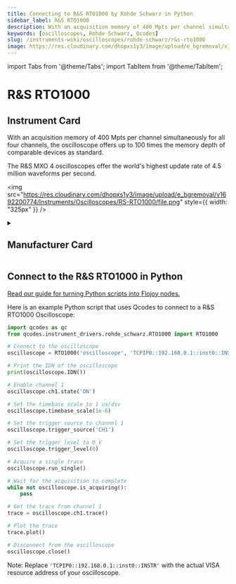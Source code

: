 ```yaml
---
title: Connecting to R&S RTO1000 by Rohde Schwarz in Python
sidebar_label: R&S RTO1000
description: With an acquisition memory of 400 Mpts per channel simultaneously for all four channels, the oscilloscope offers up to 100 times the memory depth of comparable devices as standard.The R&S MXO 4 oscilloscopes offer the world's highest update rate of 4.5 million waveforms per second.
keywords: [oscilloscopes, Rohde Schwarz, Qcodes]
slug: /instruments-wiki/oscilloscopes/rohde-schwarz/r&s-rto1000
image: https://res.cloudinary.com/dhopxs1y3/image/upload/e_bgremoval/v1692200774/Instruments/Oscilloscopes/RS-RTO1000/file.png
---
```


import Tabs from '@theme/Tabs';
import TabItem from '@theme/TabItem';

# R&S RTO1000

## Instrument Card

<div className="flex">

<div>

With an acquisition memory of 400 Mpts per channel simultaneously for all four channels, the oscilloscope offers up to 100 times the memory depth of comparable devices as standard.

The R&S MXO 4 oscilloscopes offer the world's highest update rate of 4.5 million waveforms per second.

</div>

<img src="https://res.cloudinary.com/dhopxs1y3/image/upload/e_bgremoval/v1692200774/Instruments/Oscilloscopes/RS-RTO1000/file.png" style={{ width: "325px" }} />

</div>

<details>
<summary><h2>Manufacturer Card</h2></summary>

<img src="https://res.cloudinary.com/dhopxs1y3/image/upload/v1692139604/Instruments/Vendor%20Logos/RohdeSchwarz.png" style={{ width: "100%", objectFit: "cover" }} />

Rohde & Schwarz GmbH & Co KG is an international electronics group specializing in the fields of electronic test equipment, broadcast & media, cybersecurity, radiomonitoring and radiolocation, and radiocommunication. <a href="https://www.rohde-schwarz.com/ca/home_48230.html">Website</a>.

<ul>
  <li>Headquarters: Munich, Germany</li>
  <li>Yearly Revenue (millions, USD): 2500.0</li>
</ul>
</details>

## Connect to the R&S RTO1000 in Python

[Read our guide for turning Python scripts into Flojoy nodes.](https://docs.flojoy.ai/custom-nodes/creating-custom-node/)


<Tabs>
<TabItem value="Qcodes" label="Qcodes">

Here is an example Python script that uses Qcodes to connect to a R&S RTO1000 Oscilloscope:

```python
import qcodes as qc
from qcodes.instrument_drivers.rohde_schwarz.RTO1000 import RTO1000

# Connect to the oscilloscope
oscilloscope = RTO1000('oscilloscope', 'TCPIP0::192.168.0.1::inst0::INSTR')

# Print the IDN of the oscilloscope
print(oscilloscope.IDN())

# Enable channel 1
oscilloscope.ch1.state('ON')

# Set the timebase scale to 1 us/div
oscilloscope.timebase_scale(1e-6)

# Set the trigger source to channel 1
oscilloscope.trigger_source('CH1')

# Set the trigger level to 0 V
oscilloscope.trigger_level(0)

# Acquire a single trace
oscilloscope.run_single()

# Wait for the acquisition to complete
while not oscilloscope.is_acquiring():
    pass

# Get the trace from channel 1
trace = oscilloscope.ch1.trace()

# Plot the trace
trace.plot()

# Disconnect from the oscilloscope
oscilloscope.close()
```

Note: Replace `'TCPIP0::192.168.0.1::inst0::INSTR'` with the actual VISA resource address of your oscilloscope.

</TabItem>
</Tabs>